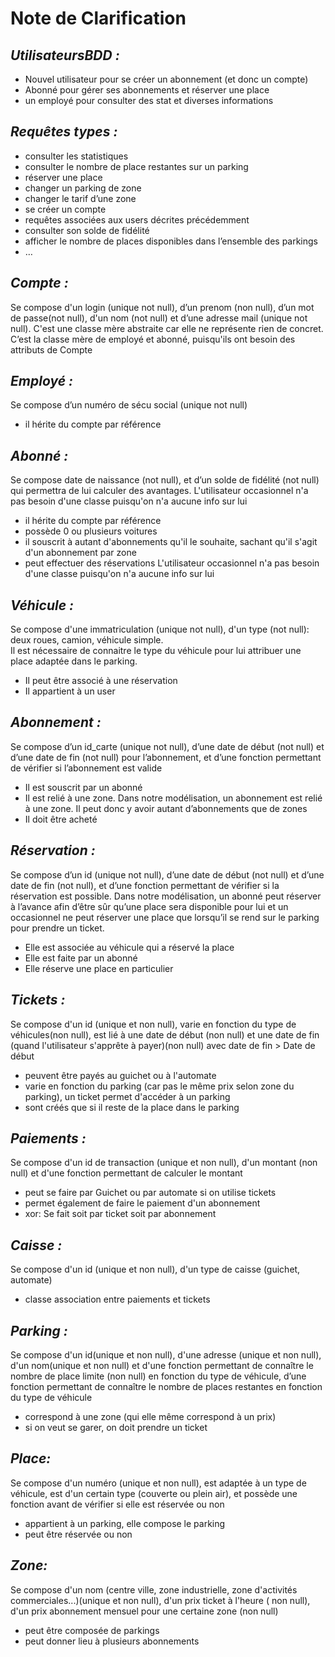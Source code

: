 # Note de Clarification

## _UtilisateursBDD :_ 
-	Nouvel utilisateur pour se créer un abonnement (et donc un compte)
-	Abonné pour gérer ses abonnements et réserver une place
-	un employé pour consulter des stat et diverses informations 

## _Requêtes types :_
-	consulter les statistiques
-	consulter le nombre de place restantes sur un parking
-	réserver une place
-	changer un parking de zone
-	changer le tarif d’une zone
-	se créer un compte
-	requêtes associées aux users décrites précédemment 
-	consulter son solde de fidélité
-	afficher le nombre de places disponibles dans l’ensemble des parkings
-	…


## _Compte :_

Se compose d'un login (unique not null), d’un prenom (non null), d’un mot de passe(not null), d'un nom (not null) et d’une adresse mail (unique not null). 
C'est une classe mère abstraite car elle ne représente rien de concret. 
C’est la classe mère de employé et abonné, puisqu'ils ont besoin des attributs de Compte

## _Employé :_ 
Se compose d’un numéro de sécu social (unique not null)
- il hérite du compte par référence 


## _Abonné :_
Se compose date de naissance (not null), et d’un solde de fidélité (not null) qui permettra de lui calculer des avantages. L'utilisateur occasionnel n'a pas besoin d'une classe puisqu'on n'a aucune info sur lui

- il hérite du compte par référence
- possède 0 ou plusieurs voitures
- il souscrit à autant d'abonnements qu'il le souhaite, sachant qu'il s'agit d'un abonnement par zone 
- peut effectuer des réservations
L'utilisateur occasionnel n'a pas besoin d'une classe puisqu'on n'a aucune info sur lui


## _Véhicule :_
Se compose d'une immatriculation (unique not null), d'un type (not null): deux roues, camion, véhicule simple.     
Il est nécessaire de connaitre le type du véhicule pour lui attribuer une place adaptée dans le parking.
-	Il peut être associé à une réservation
-	Il appartient à un user
  
## _Abonnement :_
Se compose d’un id_carte (unique not null), d’une date de début (not null) et d’une date de fin (not null) pour l’abonnement, et d’une fonction permettant de vérifier si l’abonnement est valide 
-	Il est souscrit par un abonné
-	Il est relié à une zone. Dans notre modélisation, un abonnement est relié à une zone. Il peut donc y avoir autant d’abonnements que de zones
- Il doit être acheté

## _Réservation :_
Se compose d’un id (unique not null), d’une date de début (not null) et d’une date de fin (not null), et d’une fonction permettant de vérifier si la réservation est possible.
Dans notre modélisation, un abonné peut réserver à l’avance afin d’être sûr qu’une place sera disponible pour lui et un occasionnel ne peut réserver une place que lorsqu’il se rend sur le parking pour prendre un ticket.

-	Elle est associée au véhicule qui a réservé la place
-	Elle est faite par un abonné
-	Elle réserve une place en particulier

## _Tickets :_   
Se compose d'un id (unique et non null), varie en fonction du type de véhicules(non null), est lié à une date de début (non null) et une date de fin (quand l'utilisateur s'apprête à payer)(non null) avec date de fin > Date de début
- peuvent être payés au guichet ou à l'automate
- varie en fonction du parking (car pas le même prix selon zone du parking), un ticket permet d'accéder à un parking
- sont créés que si il reste de la place dans le parking

## _Paiements :_
Se compose d'un id de transaction (unique et non null), d'un montant (non null) et d'une fonction permettant de calculer le montant
- peut se faire par Guichet ou par automate si on utilise tickets
- permet également de faire le paiement d'un abonnement
- xor: Se fait soit par ticket soit par abonnement

## _Caisse :_
Se compose d'un id (unique et non null), d'un type de caisse (guichet, automate)
- classe association entre paiements et tickets


## _Parking :_ 
Se compose d'un id(unique et non null), d'une adresse (unique et non null), d'un nom(unique et non null) et d'une fonction permettant de connaître le nombre de place limite (non null) en fonction du type de véhicule, d’une fonction permettant de connaître le nombre de places restantes en fonction du type de véhicule

- correspond à une zone (qui elle même correspond à un prix)
- si on veut se garer, on doit prendre un ticket 

## _Place:_
Se compose d'un numéro (unique et non null), est adaptée à un type de véhicule, est d'un certain type (couverte ou plein air), et possède une fonction avant de vérifier si elle est réservée ou non
- appartient à un parking, elle compose le parking 
- peut être réservée ou non

## _Zone:_
Se compose d'un nom (centre ville,  zone industrielle, zone d'activités commerciales...)(unique et non null), d'un prix ticket à l'heure ( non null), d'un prix abonnement mensuel pour une certaine zone (non null)
- peut être composée de parkings
- peut donner lieu à plusieurs abonnements   

